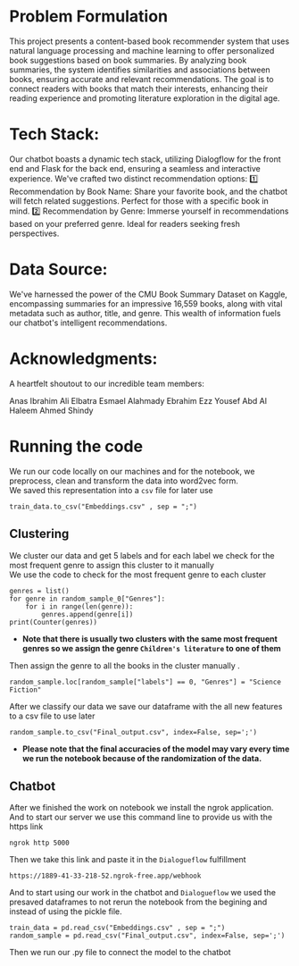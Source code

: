 # Problem Formulation

This project presents a content-based book recommender system that uses natural language processing 
and machine learning to offer personalized book suggestions based on book summaries. By analyzing 
book summaries, the system identifies similarities and associations between books, ensuring accurate 
and relevant recommendations. The goal is to connect readers with books that match their interests, 
enhancing their reading experience and promoting literature exploration in the digital age.

 # Tech Stack:
Our chatbot boasts a dynamic tech stack, utilizing Dialogflow for the front end and Flask for the back end, ensuring a seamless and interactive experience. We've crafted two distinct recommendation options:
1️⃣ Recommendation by Book Name: Share your favorite book, and the chatbot will fetch related suggestions. Perfect for those with a specific book in mind.
2️⃣ Recommendation by Genre: Immerse yourself in recommendations based on your preferred genre. Ideal for readers seeking fresh perspectives.

# Data Source:
We've harnessed the power of the CMU Book Summary Dataset on Kaggle, encompassing summaries for an impressive 16,559 books, along with vital metadata such as author, title, and genre. This wealth of information fuels our chatbot's intelligent recommendations.

# Acknowledgments:
A heartfelt shoutout to our incredible team members:

Anas Ibrahim Ali Elbatra
Esmael Alahmady Ebrahim Ezz
Yousef Abd Al Haleem Ahmed Shindy




# Running the code

We run our code locally on our machines and for the notebook, we preprocess, clean and transform the data into word2vec form.  
We saved this representation into a `csv` file for later use


```
train_data.to_csv("Embeddings.csv" , sep = ";")
``` 

## Clustering
We cluster our data and get 5 labels and for each label we check for the most frequent genre to assign this cluster to it manually    
We use the code to check for the most frequent genre to each cluster 

```
genres = list()
for genre in random_sample_0["Genres"]:
    for i in range(len(genre)):
        genres.append(genre[i])
print(Counter(genres))
```
* **Note that there is usually two clusters with the same most frequent genres so we assign the genre `Children's literature` to one of them** 

Then assign the genre to all the books in the cluster manually .


```
random_sample.loc[random_sample["labels"] == 0, "Genres"] = "Science Fiction"
```

After we classify our data we save our dataframe with the all new features to a csv file to use later

```
random_sample.to_csv("Final_output.csv", index=False, sep=';')
```

* **Please note that the final accuracies of the model may vary every time we run the notebook because of the randomization of the data.**
## Chatbot
After we finished the work on notebook we install the ngrok application.    
And to start our server we use this command line to provide us with the https link

```
ngrok http 5000
```

Then we take this link and paste it in the `Dialogueflow` fulfillment 

```
https://1889-41-33-218-52.ngrok-free.app/webhook
```

And to start using our work in the chatbot and `Dialogueflow` we used the presaved dataframes to not rerun the notebook from the begining and instead of using the pickle file.

```
train_data = pd.read_csv("Embeddings.csv" , sep = ";")
random_sample = pd.read_csv("Final_output.csv", index=False, sep=';')
```
Then we run our .py file to connect the model to the chatbot

